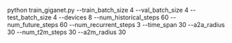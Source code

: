 python train_giganet.py --train_batch_size 4 --val_batch_size 4 --test_batch_size 4 --devices 8 --num_historical_steps 60 --num_future_steps 60 --num_recurrent_steps 3 --time_span 30 --a2a_radius 30 --num_t2m_steps 30 --a2m_radius 30

